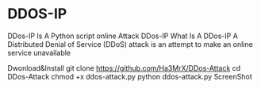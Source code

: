 # DDOS-IP
 DDos-IP Is A Python script online Attack
DDos-IP
What Is A DDos-IP
A Distributed Denial of Service (DDoS) attack is an attempt to make an online service unavailable

Dwonload&Install
git clone https://github.com/Ha3MrX/DDos-Attack
cd DDos-Attack
chmod +x ddos-attack.py
python ddos-attack.py
ScreenShot
